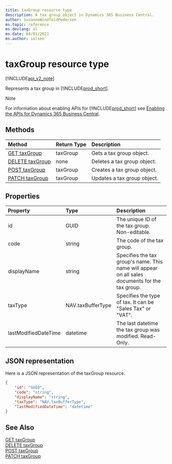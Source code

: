 ```yaml
---
title: taxGroup resource type  
description: A tax group object in Dynamics 365 Business Central.
author: SusanneWindfeldPedersen
ms.topic: reference
ms.devlang: al
ms.date: 04/01/2021
ms.author: solsen
---
```


# taxGroup resource type

[!INCLUDE[api_v2_note](../../../includes/api_v2_note.md)]

<!-- START>DO_NOT_EDIT -->
<!-- IMPORTANT:Do not edit any of the content between here and the END>DO_NOT_EDIT. -->
Represents a tax group in [!INCLUDE[prod_short](../../../includes/prod_short.md)].

> [!NOTE]
> For information about enabling APIs for [!INCLUDE[prod_short](../../../includes/prod_short.md)] see [Enabling the APIs for Dynamics 365 Business Central](../enabling-apis-for-dynamics-nav.md).

## Methods

| Method | Return Type|Description |
|:--------------------|:-----------|:-------------------------|
|[GET taxGroup](../api/dynamics_taxgroup_get.md)|taxGroup|Gets a tax group object.|
|[DELETE taxGroup](../api/dynamics_taxgroup_delete.md)|none|Deletes a tax group object.|
|[POST taxGroup](../api/dynamics_taxgroup_create.md)|taxGroup|Creates a tax group object.|
|[PATCH taxGroup](../api/dynamics_taxgroup_update.md)|taxGroup|Updates a tax group object.|



## Properties

| Property           | Type   |Description     |
|:-------------------|:-------|:---------------|
|id|GUID|The unique ID of the tax group. Non-editable.|
|code|string|The code of the tax group.|
|displayName|string|Specifies the tax group's name. This name will appear on all sales documents for the tax group.|
|taxType|NAV.taxBufferType|Specifies the type of tax. It can be "Sales Tax" or "VAT".|
|lastModifiedDateTime|datetime|The last datetime the tax group was modified. Read-Only.|

## JSON representation

Here is a JSON representation of the taxGroup resource.


```json
{
    "id": "GUID",
    "code": "string",
    "displayName": "string",
    "taxType": "NAV.taxBufferType",
    "lastModifiedDateTime": "datetime"
}
```
<!-- IMPORTANT: END>DO_NOT_EDIT -->



## See Also
[GET taxGroup](../api/dynamics_taxGroup_Get.md)  
[DELETE taxGroup](../api/dynamics_taxGroup_Delete.md)  
[POST taxGroup](../api/dynamics_taxGroup_Create.md)  
[PATCH taxGroup](../api/dynamics_taxGroup_Update.md)
